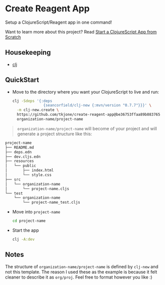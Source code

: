 # Create Reagent App

Setup a ClojureScript/Reagent app in one command!

Want to learn more about this project?  Read [Start a ClojureScript App from Scratch](https://betweentwoparens.com/start-a-clojurescript-app-from-scratch)

## Housekeeping

- [clj](https://clojurescript.org/guides/quick-start)

## QuickStart

- Move to the directory where you want your ClojureScript to live and run:

  ```bash
  clj -Sdeps '{:deps
                {seancorfield/clj-new {:mvn/version "0.7.7"}}}' \
    -m clj-new.create \
    https://github.com/tkjone/create-reagent-app@be36753ffaa89b083765beacf2401c73c133f656 \
    organization-name/project-name
  ```

> `organization-name/project-name` will become of your project and will generate a project structure like this:

```bash
project-name
├── README.md
├── deps.edn
├── dev.cljs.edn
├── resources
│   └── public
│       ├── index.html
│       └── style.css
├── src
│   └── organization-name
│       └── project-name.cljs
└── test
    └── organization-name
        └── project-name_test.cljs
```

- Move into `project-name`

  ```bash
  cd project-name
  ```

- Start the app

  ```bash
  clj -A:dev
  ```

## Notes

The structure of `organization-name/project-name` is defined by `clj-new` and not this template.  The reason I used these as the example is because it felt cleaner to describe it as `org/proj`.  Feel free to format however you like :)
